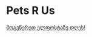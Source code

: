 <!DOCTYPE html>
<html lang="en">
  <head>
        <title> 🐾 ცხოველებიც ჩვენნაირები არიან</title>
        <meta charset="utf-8">
        <style>
            #header {
                background: url("dogs.jpg");
            }
        </style>
    </head>
    <body>
       <div id="header"><h1>Pets R Us</div>
       <a href="mailto:pets@rus.com">მოგვწერეთ ელფოსტაზე დღეს!</a>
    </body>
</html>
